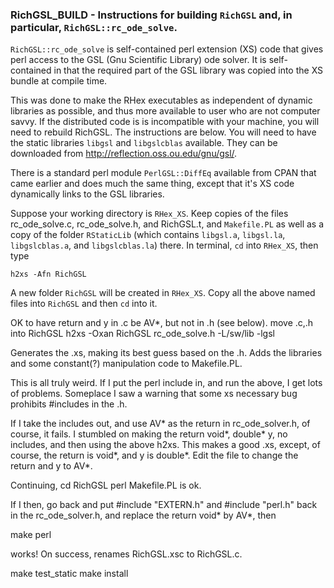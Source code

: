 ### RichGSL_BUILD - Instructions for building `RichGSL` and, in particular, `RichGSL::rc_ode_solve`.

`RichGSL::rc_ode_solve` is self-contained perl extension (XS) code that gives perl access to the GSL (Gnu Scientific Library) ode solver.  It is self-contained in that the required part of the GSL library was copied into the XS bundle at compile time.

This was done to make the RHex executables as independent of dynamic libraries as possible, and thus more available to user who are not computer savvy. If the distributed code is is incompatible with your machine, you will need to rebuild RichGSL.  The instructions are below.  You will need to have the static libraries `libgsl` and `libgslcblas` available.  They can be downloaded from http://reflection.oss.ou.edu/gnu/gsl/.

There is a standard perl module `PerlGSL::DiffEq` available from CPAN that came earlier and does much the same thing, except that it's XS code dynamically links to the GSL libraries.

Suppose your working directory is `RHex_XS`.  Keep copies of the files rc_ode_solve.c, rc_ode_solve.h, and RichGSL.t, and `Makefile.PL` as well as a copy of the folder `RStaticLib` (which contains `libgsl.a`, `libgsl.la`, `libgslcblas.a`, and `libgslcblas.la`) there.  In terminal, `cd` into `RHex_XS`, then type
 
`h2xs -Afn RichGSL`

A new folder `RichGSL` will be created in `RHex_XS`.  Copy all the above named files into `RichGSL` and then `cd` into it.

OK to have return and y in .c be AV*, but not in .h (see below).
move .c,.h into RichGSL
h2xs -Oxan RichGSL rc_ode_solve.h -L/sw/lib -lgsl

Generates the .xs, making its best guess based on the .h.  Adds the libraries and some constant(?) manipulation code to Makefile.PL.

This is all truly weird.  If I put the perl include in, and run the above, I get lots of problems.  Someplace I saw a warning that  some xs necessary bug prohibits #includes in the .h.

If I take the includes out, and use AV* as the return in rc_ode_solver.h, of course, it fails.  I stumbled on making the return void*, double* y, no includes, and then using the above h2xs.  This makes a good .xs, except, of course, the return is void*, and y is double*.  Edit the file to change the return and y to AV*.

Continuing,
cd RichGSL
perl Makefile.PL
is ok.

If I then, go back and put #include "EXTERN.h" and
#include "perl.h" back in the rc_ode_solver.h, and replace the return void* by AV*, then

make perl

works! On success, renames RichGSL.xsc to RichGSL.c.

make test_static
make install
